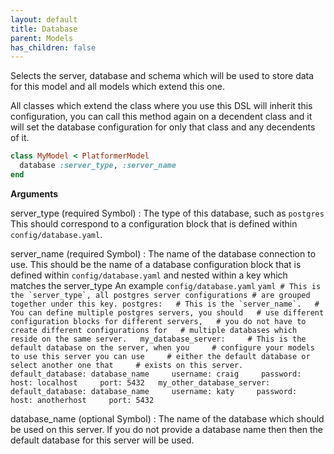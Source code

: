 ```yaml
---
layout: default
title: Database
parent: Models
has_children: false
---
```


Selects the server, database and schema which will be
used to store data for this model and all models which
extend this one.

All classes which extend the class where you use this DSL
will inherit this configuration, you can call this method again
on a decendent class and it will set the database configuration
for only that class and any decendents of it.

```ruby
class MyModel < PlatformerModel
  database :server_type, :server_name
end

```

**Arguments**

server_type (required Symbol)
:   The type of this database, such as `postgres`  This should correspond to a configuration block that is defined within `config/database.yaml`.

server_name (required Symbol)
:   The name of the database connection to use. This should be the name of a database configuration block that is defined within `config/database.yaml` and nested within a key which matches the server_type  An example `config/database.yaml`  ```yaml # This is the `server_type`, all postgres server configurations # are grouped together under this key. postgres:   # This is the `server_name`.   # You can define multiple postgres servers, you should   # use different configuration blocks for different servers,   # you do not have to create different configurations for   # multiple databases which reside on the same server.   my_database_server:     # This is the default database on the server, when you     # configure your models to use this server you can use     # either the default database or select another one that     # exists on this server.     default_database: database_name     username: craig     password:     host: localhost     port: 5432   my_other_database_server:     default_database: database_name     username: katy     password:     host: anotherhost     port: 5432 ```

database_name (optional Symbol)
:   The name of the database which should be used on this server. If you do not provide a database name then then the default database for this server will be used.